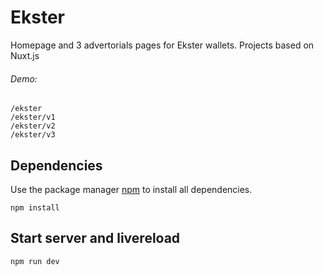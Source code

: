 # Ekster
Homepage and 3 advertorials pages for Ekster wallets.
Projects based on Nuxt.js
###### Demo: 
```
/ekster
/ekster/v1
/ekster/v2
/ekster/v3
```
## Dependencies
Use the package manager [npm](https://www.npmjs.com/) to install all dependencies.
```
npm install
```
## Start server and livereload
```
npm run dev
```
